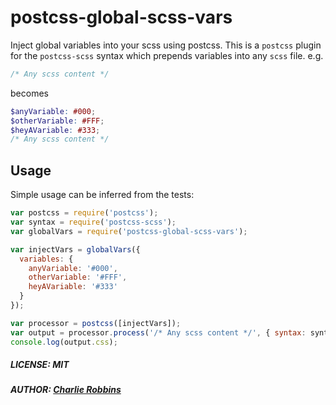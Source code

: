 # postcss-global-scss-vars

Inject global variables into your scss using postcss. This is a `postcss` plugin for the `postcss-scss` syntax which prepends variables into any `scss` file. e.g.

``` scss
/* Any scss content */
```

becomes

``` scss
$anyVariable: #000;
$otherVariable: #FFF;
$heyAVariable: #333;
/* Any scss content */
```

## Usage

Simple usage can be inferred from the tests:

``` js
var postcss = require('postcss');
var syntax = require('postcss-scss');
var globalVars = require('postcss-global-scss-vars');

var injectVars = globalVars({
  variables: {
    anyVariable: '#000',
    otherVariable: '#FFF',
    heyAVariable: '#333'
  }
});

var processor = postcss([injectVars]);
var output = processor.process('/* Any scss content */', { syntax: syntax });
console.log(output.css);
```


##### LICENSE: MIT
##### AUTHOR: [Charlie Robbins](https://github.com/indexzero)
